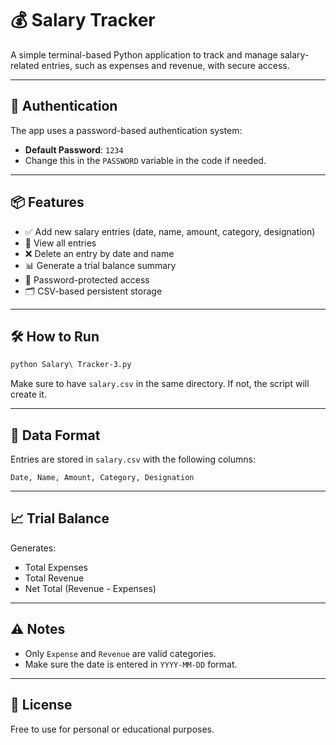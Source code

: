
# 💰 Salary Tracker

A simple terminal-based Python application to track and manage salary-related entries, such as expenses and revenue, with secure access.

---

## 🔐 Authentication

The app uses a password-based authentication system:
- **Default Password**: `1234`
- Change this in the `PASSWORD` variable in the code if needed.

---

## 📦 Features

- ✅ Add new salary entries (date, name, amount, category, designation)
- 📃 View all entries
- ❌ Delete an entry by date and name
- 📊 Generate a trial balance summary
- 🔐 Password-protected access
- 🗂 CSV-based persistent storage

---

## 🛠 How to Run

```bash
python Salary\ Tracker-3.py
```

Make sure to have `salary.csv` in the same directory. If not, the script will create it.

---

## 📁 Data Format

Entries are stored in `salary.csv` with the following columns:

```csv
Date, Name, Amount, Category, Designation
```

---

## 📈 Trial Balance

Generates:
- Total Expenses
- Total Revenue
- Net Total (Revenue - Expenses)

---

## ⚠️ Notes

- Only `Expense` and `Revenue` are valid categories.
- Make sure the date is entered in `YYYY-MM-DD` format.

---

## 📄 License

Free to use for personal or educational purposes.
